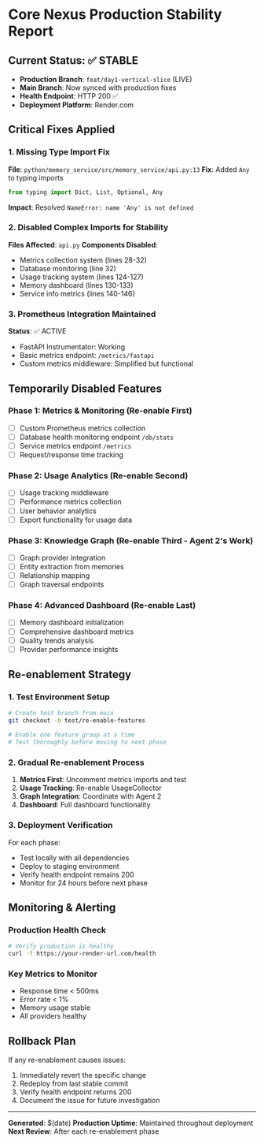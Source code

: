 # Core Nexus Production Stability Report

## Current Status: ✅ STABLE
- **Production Branch**: `feat/day1-vertical-slice` (LIVE)
- **Main Branch**: Now synced with production fixes
- **Health Endpoint**: HTTP 200 ✅
- **Deployment Platform**: Render.com

## Critical Fixes Applied

### 1. Missing Type Import Fix
**File**: `python/memory_service/src/memory_service/api.py:13`
**Fix**: Added `Any` to typing imports
```python
from typing import Dict, List, Optional, Any
```
**Impact**: Resolved `NameError: name 'Any' is not defined`

### 2. Disabled Complex Imports for Stability
**Files Affected**: `api.py`
**Components Disabled**:
- Metrics collection system (lines 28-32)
- Database monitoring (line 32)
- Usage tracking system (lines 124-127)
- Memory dashboard (lines 130-133)
- Service info metrics (lines 140-146)

### 3. Prometheus Integration Maintained
**Status**: ✅ ACTIVE
- FastAPI Instrumentator: Working
- Basic metrics endpoint: `/metrics/fastapi`
- Custom metrics middleware: Simplified but functional

## Temporarily Disabled Features

### Phase 1: Metrics & Monitoring (Re-enable First)
- [ ] Custom Prometheus metrics collection
- [ ] Database health monitoring endpoint `/db/stats`
- [ ] Service metrics endpoint `/metrics`
- [ ] Request/response time tracking

### Phase 2: Usage Analytics (Re-enable Second)
- [ ] Usage tracking middleware
- [ ] Performance metrics collection
- [ ] User behavior analytics
- [ ] Export functionality for usage data

### Phase 3: Knowledge Graph (Re-enable Third - Agent 2's Work)
- [ ] Graph provider integration
- [ ] Entity extraction from memories
- [ ] Relationship mapping
- [ ] Graph traversal endpoints

### Phase 4: Advanced Dashboard (Re-enable Last)
- [ ] Memory dashboard initialization
- [ ] Comprehensive dashboard metrics
- [ ] Quality trends analysis
- [ ] Provider performance insights

## Re-enablement Strategy

### 1. Test Environment Setup
```bash
# Create test branch from main
git checkout -b test/re-enable-features

# Enable one feature group at a time
# Test thoroughly before moving to next phase
```

### 2. Gradual Re-enablement Process
1. **Metrics First**: Uncomment metrics imports and test
2. **Usage Tracking**: Re-enable UsageCollector
3. **Graph Integration**: Coordinate with Agent 2
4. **Dashboard**: Full dashboard functionality

### 3. Deployment Verification
For each phase:
- Test locally with all dependencies
- Deploy to staging environment
- Verify health endpoint remains 200
- Monitor for 24 hours before next phase

## Monitoring & Alerting

### Production Health Check
```bash
# Verify production is healthy
curl -f https://your-render-url.com/health
```

### Key Metrics to Monitor
- Response time < 500ms
- Error rate < 1%
- Memory usage stable
- All providers healthy

## Rollback Plan
If any re-enablement causes issues:
1. Immediately revert the specific change
2. Redeploy from last stable commit
3. Verify health endpoint returns 200
4. Document the issue for future investigation

---
**Generated**: $(date)
**Production Uptime**: Maintained throughout deployment
**Next Review**: After each re-enablement phase